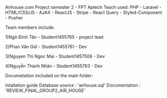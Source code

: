 Airhouse.com
Project semester 2 - FPT Aptech Teach used: PHP - Laravel - HTML/CSS/JS - AJAX - ReactJS - Stripe - React Query - Styled-Component - Pusher

Team members include:

1)Ngô Đình Tân - Student1455765 - project lead

2)Phan Văn Giữ - Student1455761  - Dev

3)Nguyen Thi Ngoc Mai - Student1457506  - Dev

4)Nguyễn Thành Nhân - Student1455763  - Dev

Documetation included on the main folder:

Intallation guide
Database source : 'airhouse.sql'
Documentation : 'REVIEW_FINAL_GROUP2_AIR_HOUSE'

